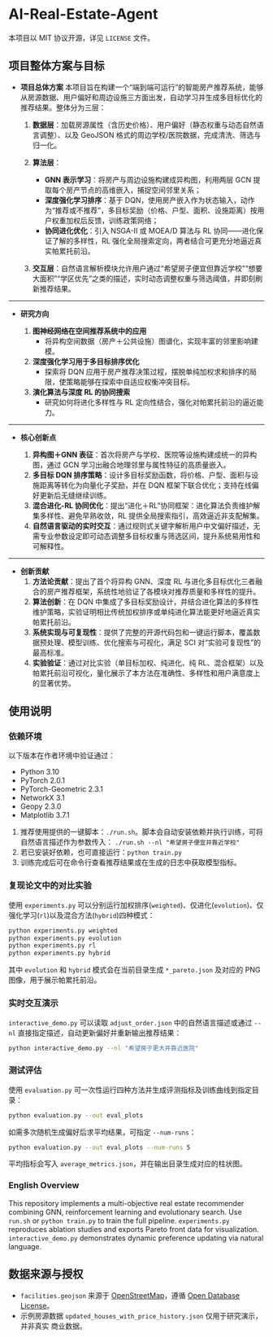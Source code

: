 # AI-Real-Estate-Agent

本项目以 MIT 协议开源，详见 `LICENSE` 文件。

## 项目整体方案与目标

* **项目总体方案**
  本项目旨在构建一个“端到端可运行”的智能房产推荐系统，能够从房源数据、用户偏好和周边设施三方面出发，自动学习并生成多目标优化的推荐结果。整体分为三层：

  1. **数据层**：加载房源属性（含历史价格）、用户偏好（静态权重与动态自然语言调整）、以及 GeoJSON 格式的周边学校/医院数据，完成清洗、筛选与归一化。
  2. **算法层**：

     * **GNN 表示学习**：将房产与周边设施构建成异构图，利用两层 GCN 提取每个房产节点的高维嵌入，捕捉空间邻里关系；
     * **深度强化学习排序**：基于 DQN，使用房产嵌入作为状态输入，动作为“推荐或不推荐”，多目标奖励（价格、户型、面积、设施距离）按用户权重加权后反馈，训练政策网络；
     * **协同进化优化**：引入 NSGA-II 或 MOEA/D 算法与 RL 协同——进化保证了解的多样性，RL 强化全局搜索定向，两者结合可更充分地逼近真实帕累托前沿。
  3. **交互层**：自然语言解析模块允许用户通过“希望房子便宜但靠近学校”“想要大面积”“学区优先”之类的描述，实时动态调整权重与筛选阈值，并即刻刷新推荐结果。

---

* **研究方向**

  1. **图神经网络在空间推荐系统中的应用**
     * 将异构空间数据（房产＋公共设施）图谱化，实现丰富的邻里影响建模。
  2. **深度强化学习用于多目标排序优化**
     * 探索将 DQN 应用于房产推荐决策过程，摆脱单纯加权求和排序的局限，使策略能够在探索中自适应权衡冲突目标。
  3. **演化算法与深度 RL 的协同搜索**
     * 研究如何将进化多样性与 RL 定向性结合，强化对帕累托前沿的逼近能力。

---

* **核心创新点**

  1. **异构图＋GNN 表征**：首次将房产与学校、医院等设施构建成统一的异构图，通过 GCN 学习出融合地理邻里与属性特征的高质量嵌入。
  2. **多目标 DQN 排序策略**：设计多目标奖励函数，将价格、户型、面积与设施距离等转化为向量化子奖励，并在 DQN 框架下联合优化；支持在线偏好更新后无缝继续训练。
  3. **混合进化-RL 协同优化**：提出“进化＋RL”协同框架：进化算法负责维护解集多样性、避免早熟收敛，RL 提供全局搜索指引，高效逼近非支配解集。
  4. **自然语言驱动的实时交互**：通过规则式关键字解析用户中文偏好描述，无需专业参数设定即可动态调整多目标权重与筛选区间，提升系统易用性和可解释性。

---

* **创新贡献**
  1. **方法论贡献**：提出了首个将异构 GNN、深度 RL 与进化多目标优化三者融合的房产推荐框架，系统性地验证了各模块对推荐质量和多样性的提升。
  2. **算法创新**：在 DQN 中集成了多目标奖励设计，并结合进化算法的多样性维护策略，实验证明相比传统加权排序或单纯进化算法能更好地逼近真实帕累托前沿。
  3. **系统实现与可复现性**：提供了完整的开源代码包和一键运行脚本，覆盖数据预处理、模型训练、优化搜索与可视化，满足 SCI 对“实验可复现性”的最高标准。
  4. **实验验证**：通过对比实验（单目标加权、纯进化、纯 RL、混合框架）以及帕累托前沿可视化，量化展示了本方法在准确性、多样性和用户满意度上的显著优势。

## 使用说明

### 依赖环境

以下版本在作者环境中验证通过：

- Python 3.10
- PyTorch 2.0.1
- PyTorch-Geometric 2.3.1
- NetworkX 3.1
- Geopy 2.3.0
- Matplotlib 3.7.1

1. 推荐使用提供的一键脚本：`./run.sh`。脚本会自动安装依赖并执行训练，可将自然语言描述作为参数传入：
   `./run.sh --nl "希望房子便宜并靠近学校"`
2. 若已安装好依赖，也可直接运行：`python train.py`
3. 训练完成后可在命令行查看推荐结果或在生成的日志中获取模型指标。

### 复现论文中的对比实验

使用 `experiments.py` 可以分别运行加权排序(`weighted`)、仅进化(`evolution`)、仅强化学习(`rl`)以及混合方法(`hybrid`)四种模式：

```bash
python experiments.py weighted
python experiments.py evolution
python experiments.py rl
python experiments.py hybrid
```
其中 `evolution` 和 `hybrid` 模式会在当前目录生成 `*_pareto.json` 及对应的 PNG 图像，用于展示帕累托前沿。

### 实时交互演示

`interactive_demo.py` 可以读取 `adjust_order.json` 中的自然语言描述或通过 `--nl` 直接指定描述，自动更新偏好并重新输出推荐结果：

```bash
python interactive_demo.py --nl "希望房子更大并靠近医院"
```

### 测试评估

使用 `evaluation.py` 可一次性运行四种方法并生成评测指标及训练曲线到指定目录：

```bash
python evaluation.py --out eval_plots
```

如需多次随机生成偏好后求平均结果，可指定 `--num-runs`：

```bash
python evaluation.py --out eval_plots --num-runs 5
```
平均指标会写入 `average_metrics.json`，并在输出目录生成对应的柱状图。


### English Overview

This repository implements a multi-objective real estate recommender combining GNN, reinforcement learning and evolutionary search. Use `run.sh` or `python train.py` to train the full pipeline. `experiments.py` reproduces ablation studies and exports Pareto front data for visualization. `interactive_demo.py` demonstrates dynamic preference updating via natural language.

## 数据来源与授权

- `facilities.geojson` 来源于 [OpenStreetMap](https://www.openstreetmap.org/)，遵循
  [Open Database License](https://opendatacommons.org/licenses/odbl/)。
- 示例房源数据 `updated_houses_with_price_history.json` 仅用于研究演示，并非真实
  商业数据。

